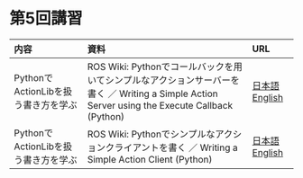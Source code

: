 # 第5回講習

|内容|資料|URL|
|:-|:-|:-|
|PythonでActionLibを扱う書き方を学ぶ|ROS Wiki: Pythonでコールバックを用いてシンプルなアクションサーバーを書く ／ Writing a Simple Action Server using the Execute Callback (Python)|[日本語](http://wiki.ros.org/ja/actionlib_tutorials/Tutorials/Writing%20a%20Simple%20Action%20Server%20using%20the%20Execute%20Callback%20%28Python%29) [English](http://wiki.ros.org/actionlib_tutorials/Tutorials/Writing%20a%20Simple%20Action%20Server%20using%20the%20Execute%20Callback%20%28Python%29)|
|PythonでActionLibを扱う書き方を学ぶ|ROS Wiki: Pythonでシンプルなアクションクライアントを書く ／ Writing a Simple Action Client (Python)|[日本語](http://wiki.ros.org/ja/actionlib_tutorials/Tutorials/Writing%20a%20Simple%20Action%20Client%20%28Python%29) [English](http://wiki.ros.org/actionlib_tutorials/Tutorials/Writing%20a%20Simple%20Action%20Client%20%28Python%29)|

